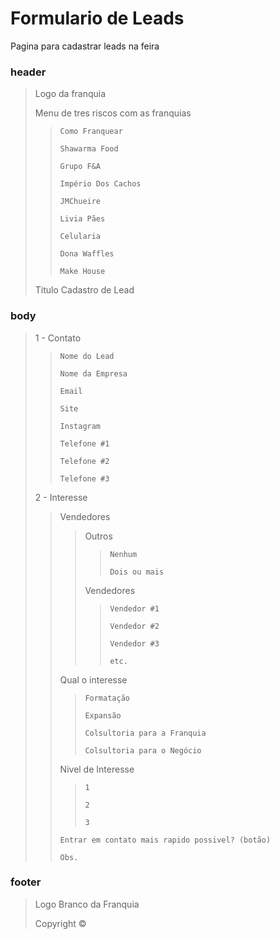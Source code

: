 # Formulario de Leads
Pagina para cadastrar leads na feira

<h3>header</h3>

>Logo da franquia
>
>Menu de tres riscos com as franquias
>>```Como Franquear```
>>
>>```Shawarma Food```
>>
>>```Grupo F&A```
>>
>>```Império Dos Cachos```
>>
>>```JMChueire```
>>
>>```Livia Pães```
>>
>>```Celularia```
>>
>>```Dona Waffles```
>>
>>```Make House```
>>
>Titulo Cadastro de Lead

<h3>body</h3>

>1 - Contato
>>```Nome do Lead```
>>
>>```Nome da Empresa```
>>
>>```Email```
>>
>>```Site```
>>
>>```Instagram```
>>
>>```Telefone #1```
>>
>>```Telefone #2```
>>
>>```Telefone #3```
>>
>2 - Interesse
>>Vendedores
>>>Outros
>>>>```Nenhum```
>>>>
>>>>```Dois ou mais```
>>>>
>>>Vendedores
>>>
>>>>```Vendedor #1```
>>>>
>>>>```Vendedor #2```
>>>>
>>>>```Vendedor #3```
>>>>
>>>>```etc.```
>>>>
>>Qual o interesse
>>
>>>```Formatação```
>>>
>>>```Expansão```
>>>
>>>```Colsultoria para a Franquia```
>>>
>>>```Colsultoria para o Negócio```
>>>
>>Nivel de Interesse
>>
>>>```1```
>>>
>>>```2```
>>>
>>>```3```
>>>
>>```Entrar em contato mais rapido possivel? (botão)```
>>
>>```Obs.```

<h3>footer</h3>

>Logo Branco da Franquia
>
>Copyright ©
